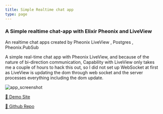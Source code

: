 ```yaml
---
title: Simple Realtime chat app
type: page
---
```


### A Simple realtime chat-app with Elixir Pheonix and LiveView

An realtime chat apps created by Pheonix LiveView , Postgres , Pheonix.PubSub

A simple real-time chat app with Pheonix LiveView, and because of the nature of bi-direction communication, Capability with LiveView only takes me a couple of hours to hack this out, so I did not set up WebSocket at first as LiveView is updating the dom through web socket and the server processes everything including the dom update.

![app_screenshot](/images/chat_app.png)

[:rocket: Demo Site](https://jy-chat-app.fly.dev)

[:octopus: Github Repo](https://github.com/jyooi/elixir_pheonix_live_view_chat_app)